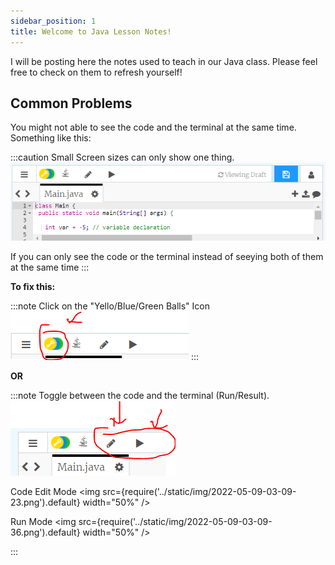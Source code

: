 ```yaml
---
sidebar_position: 1
title: Welcome to Java Lesson Notes!
---
```


I will be posting here the notes used to teach in our Java class. Please feel
free to check on them to refresh yourself!
<!-- 
<iframe frameborder="0" width="100%" height="500px" src="https://replit.com/@NeneWang/selectionSort-exercise?embed=true"></iframe> -->


## Common Problems
You might not able to see the code and the terminal at the same time. Something like this:

:::caution Small Screen sizes can only show one thing.
![](../static/img/2022-05-09-03-00-16.png)

If you can only see the code or the terminal instead of seeying both of them at the same time
:::


**To fix this:** 

:::note Click on the "Yello/Blue/Green Balls" Icon
![](../static/img/2022-05-09-03-07-06.png)
:::

**OR**

:::note Toggle between the code and the terminal (Run/Result).
![](../static/img/2022-05-09-03-08-46.png)

Code Edit Mode
<img src={require('../static/img/2022-05-09-03-09-23.png').default} width="50%" />

Run Mode
<img src={require('../static/img/2022-05-09-03-09-36.png').default} width="50%" />


:::



